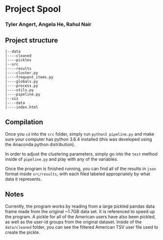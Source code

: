 # Project Spool
### Tyler Angert, Angela He, Rahul Nair

## Project structure

```
|--data
|----cleaned
|----pickles
|--src
|----results
|----cluster.py
|----frequent_items.py
|----globals.py
|----process.py
|----utils.py
|----pipeline.py
|--viz
|----data
|----index.html
```

## Compilation
Once you `cd` into the `src` folder, simply run `python3 pipeline.py` and make sure your computer has python 3.6.4 installed (this was developed using the Anaconda python distribution).

In order to adjust the clustering parameters, simply go into the `test` method inside of `pipeline.py` and play with any of the variables. 

Once the program is finished running, you can find all of the results in `json` format inside `src/results`, with each filed labeled appropriately by what data it represents.

## Notes
Currently, the program works by reading from a large pickled pandas data frame made from the original ~1.7GB data set. It is referenced to speed up the program. A pickle for all of the American users have also been pickled, as well as the user-id groups from the original dataset. Inside of the `data/cleaned` folder, you can see the filtered American TSV user file used to create the pickle.